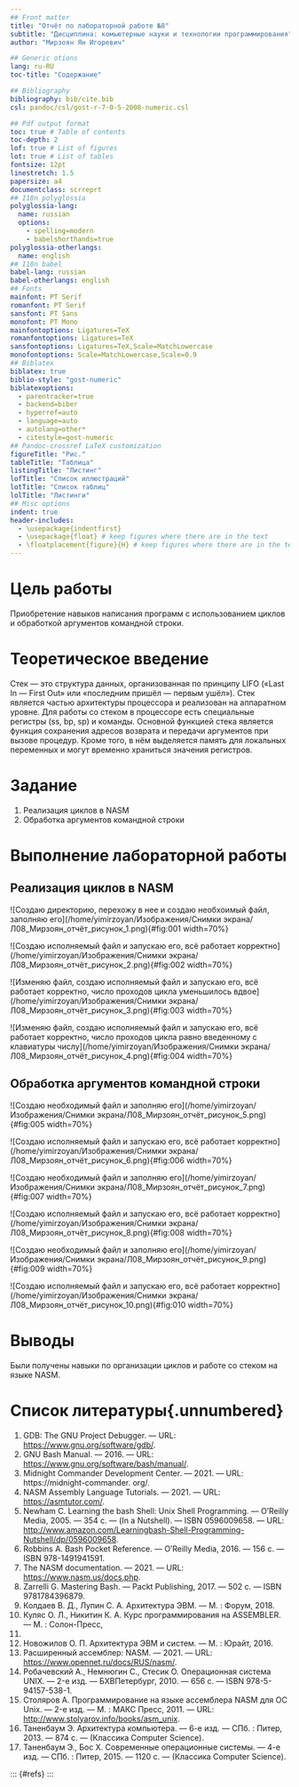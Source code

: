 ```yaml
---
## Front matter
title: "Отчёт по лабораторной работе №8"
subtitle: "Дисциплина: комьютерные науки и технологии программирования"
author: "Мирзоян Ян Игоревич"

## Generic otions
lang: ru-RU
toc-title: "Содержание"

## Bibliography
bibliography: bib/cite.bib
csl: pandoc/csl/gost-r-7-0-5-2008-numeric.csl

## Pdf output format
toc: true # Table of contents
toc-depth: 2
lof: true # List of figures
lot: true # List of tables
fontsize: 12pt
linestretch: 1.5
papersize: a4
documentclass: scrreprt
## I18n polyglossia
polyglossia-lang:
  name: russian
  options:
	- spelling=modern
	- babelshorthands=true
polyglossia-otherlangs:
  name: english
## I18n babel
babel-lang: russian
babel-otherlangs: english
## Fonts
mainfont: PT Serif
romanfont: PT Serif
sansfont: PT Sans
monofont: PT Mono
mainfontoptions: Ligatures=TeX
romanfontoptions: Ligatures=TeX
sansfontoptions: Ligatures=TeX,Scale=MatchLowercase
monofontoptions: Scale=MatchLowercase,Scale=0.9
## Biblatex
biblatex: true
biblio-style: "gost-numeric"
biblatexoptions:
  - parentracker=true
  - backend=biber
  - hyperref=auto
  - language=auto
  - autolang=other*
  - citestyle=gost-numeric
## Pandoc-crossref LaTeX customization
figureTitle: "Рис."
tableTitle: "Таблица"
listingTitle: "Листинг"
lofTitle: "Список иллюстраций"
lotTitle: "Список таблиц"
lolTitle: "Листинги"
## Misc options
indent: true
header-includes:
  - \usepackage{indentfirst}
  - \usepackage{float} # keep figures where there are in the text
  - \floatplacement{figure}{H} # keep figures where there are in the text
---
```


# Цель работы

Приобретение навыков написания программ с использованием циклов и обработкой
аргументов командной строки.

# Теоретическое введение

Стек — это структура данных, организованная по принципу LIFO («Last In — First Out»
или «последним пришёл — первым ушёл»). Стек является частью архитектуры процессора и
реализован на аппаратном уровне. Для работы со стеком в процессоре есть специальные
регистры (ss, bp, sp) и команды.
Основной функцией стека является функция сохранения адресов возврата и передачи
аргументов при вызове процедур. Кроме того, в нём выделяется память для локальных
переменных и могут временно храниться значения регистров.

# Задание

1. Реализация циклов в NASM
2. Обработка аргументов командной строки

# Выполнение лабораторной работы

## Реализация циклов в NASM

![Создаю директорию, перехожу в нее и создаю необхоимый файл, заполняю его](/home/yimirzoyan/Изображения/Снимки экрана/Л08_Мирзоян_отчёт_рисунок_1.png){#fig:001 width=70%}

![Создаю исполняемый файл и запускаю его, всё работает корректно](/home/yimirzoyan/Изображения/Снимки экрана/Л08_Мирзоян_отчёт_рисунок_2.png){#fig:002 width=70%}

![Изменяю файл, создаю исполняемый файл и запускаю его, всё работает корректно, число проходов цикла уменьшилось вдвое](/home/yimirzoyan/Изображения/Снимки экрана/Л08_Мирзоян_отчёт_рисунок_3.png){#fig:003 width=70%}

![Изменяю файл, создаю исполняемый файл и запускаю его, всё работает корректно, число проходов цикла равно введенному с клавиатуры числу](/home/yimirzoyan/Изображения/Снимки экрана/Л08_Мирзоян_отчёт_рисунок_4.png){#fig:004 width=70%}

## Обработка аргументов командной строки

![Создаю необходимый файл и заполняю его](/home/yimirzoyan/Изображения/Снимки экрана/Л08_Мирзоян_отчёт_рисунок_5.png){#fig:005 width=70%}

![Создаю исполняемый файл и запускаю его, всё работает корректно](/home/yimirzoyan/Изображения/Снимки экрана/Л08_Мирзоян_отчёт_рисунок_6.png){#fig:006 width=70%}

![Создаю необходимый файл и заполняю его](/home/yimirzoyan/Изображения/Снимки экрана/Л08_Мирзоян_отчёт_рисунок_7.png){#fig:007 width=70%}

![Создаю исполняемый файл и запускаю его, всё работает корректно](/home/yimirzoyan/Изображения/Снимки экрана/Л08_Мирзоян_отчёт_рисунок_8.png){#fig:008 width=70%}

![Создаю необходимый файл и заполняю его](/home/yimirzoyan/Изображения/Снимки экрана/Л08_Мирзоян_отчёт_рисунок_9.png){#fig:009 width=70%}

![Создаю исполняемый файл и запускаю его, всё работает корректно](/home/yimirzoyan/Изображения/Снимки экрана/Л08_Мирзоян_отчёт_рисунок_10.png){#fig:010 width=70%}

# Выводы

Были получены навыки по организации циклов и работе со стеком на языке NASM.

# Список литературы{.unnumbered}

1. GDB: The GNU Project Debugger. — URL: https://www.gnu.org/software/gdb/.
2. GNU Bash Manual. — 2016. — URL: https://www.gnu.org/software/bash/manual/.
3. Midnight Commander Development Center. — 2021. — URL: https://midnight-commander.
org/.
4. NASM Assembly Language Tutorials. — 2021. — URL: https://asmtutor.com/.
5. Newham C. Learning the bash Shell: Unix Shell Programming. — O’Reilly Media, 2005. —
354 с. — (In a Nutshell). — ISBN 0596009658. — URL: http://www.amazon.com/Learningbash-Shell-Programming-Nutshell/dp/0596009658.
6. Robbins A. Bash Pocket Reference. — O’Reilly Media, 2016. — 156 с. — ISBN 978-1491941591.
7. The NASM documentation. — 2021. — URL: https://www.nasm.us/docs.php.
8. Zarrelli G. Mastering Bash. — Packt Publishing, 2017. — 502 с. — ISBN 9781784396879.
9. Колдаев В. Д., Лупин С. А. Архитектура ЭВМ. — М. : Форум, 2018.
10. Куляс О. Л., Никитин К. А. Курс программирования на ASSEMBLER. — М. : Солон-Пресс,
2017.
11. Новожилов О. П. Архитектура ЭВМ и систем. — М. : Юрайт, 2016.
12. Расширенный ассемблер: NASM. — 2021. — URL: https://www.opennet.ru/docs/RUS/nasm/.
13. Робачевский А., Немнюгин С., Стесик О. Операционная система UNIX. — 2-е изд. — БХВПетербург, 2010. — 656 с. — ISBN 978-5-94157-538-1.
14. Столяров А. Программирование на языке ассемблера NASM для ОС Unix. — 2-е изд. —
М. : МАКС Пресс, 2011. — URL: http://www.stolyarov.info/books/asm_unix.
15. Таненбаум Э. Архитектура компьютера. — 6-е изд. — СПб. : Питер, 2013. — 874 с. —
(Классика Computer Science).
16. Таненбаум Э., Бос Х. Современные операционные системы. — 4-е изд. — СПб. : Питер, 2015. — 1120 с. — (Классика Computer Science).

::: {#refs}
:::

